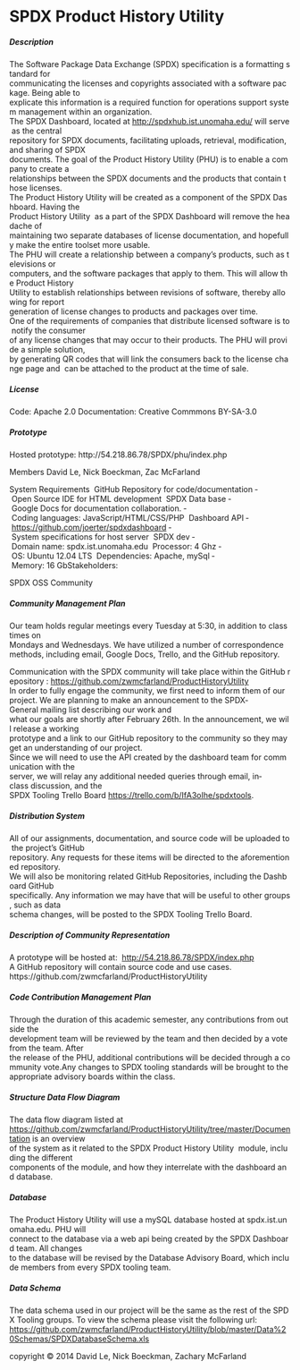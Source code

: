 SPDX Product History Utility
=========

<h5>Description</h5>
<p>The Software Package Data Exchange (SPDX) specification is a formatting standard for
communicating the licenses and copyrights associated with a software package. Being able to
explicate this information is a required function for operations support system management
within an organization.
The SPDX Dashboard, located at <a href="http://spdxhub.ist.unomaha.edu/">http://spdxhub.ist.unomaha.edu/</a> will serve as the central
repository for SPDX documents, facilitating uploads, retrieval, modification, and sharing of SPDX
documents. The goal of the Product History Utility (PHU) is to enable a company to create a
relationships between the SPDX documents and the products that contain those licenses.
The Product History Utility will be created as a component of the SPDX Dashboard. Having the
Product History Utility  as a part of the SPDX Dashboard will remove the headache of
maintaining two separate databases of license documentation, and hopefully make the entire
toolset more usable.
The PHU will create a relationship between a company’s products, such as televisions or
computers, and the software packages that apply to them. This will allow the Product History
Utility to establish relationships between revisions of software, thereby allowing for report
generation of license changes to products and packages over time.
One of the requirements of companies that distribute licensed software is to notify the consumer
of any license changes that may occur to their products. The PHU will provide a simple solution,
by generating QR codes that will link the consumers back to the license change page and  can
be attached to the product at the time of sale. </p>

<h5>License</h5>
Code: Apache 2.0
Documentation: Creative Commmons BY-SA-3.0

<h5>Prototype</h5>
Hosted prototype: http://54.218.86.78/SPDX/phu/index.php

Members
David Le, Nick Boeckman, Zac McFarland

System Requirements
 GitHub Repository for code/documentation
­ Open Source IDE for HTML development
­ SPDX Data base
­ Google Docs for documentation collaboration.
­ Coding languages: JavaScript/HTML/CSS/PHP
­ Dashboard API ­ https://github.com/joerter/spdx­dashboard
­ System specifications for host server ­ SPDX dev
­ Domain name: spdx.ist.unomaha.edu
­ Processor: 4 Ghz
­ OS: Ubuntu 12.04 LTS
­ Dependencies: Apache, mySql
­ Memory: 16 GbStakeholders:

SPDX OSS Community

<h5>Community Management Plan</h5>
Our team holds regular meetings every Tuesday at 5:30, in addition to class times on
Mondays and Wednesdays. We have utilized a number of correspondence methods, including
email, Google Docs, Trello, and the GitHub repository.

Communication with the SPDX community will take place within the GitHub repository :
<a href="https://github.com/zwmcfarland/ProductHistoryUtility">https://github.com/zwmcfarland/ProductHistoryUtility</a>
In order to fully engage the community, we first need to inform them of our project. We are
planning to make an announcement to the SPDX­General mailing list describing our work and
what our goals are shortly after February 26th. In the announcement, we will release a working
prototype and a link to our GitHub repository to the community so they may get an understanding
of our project.
Since we will need to use the API created by the dashboard team for communication with the
server, we will relay any additional needed queries through email, in­class discussion, and the
SPDX Tooling Trello Board <a href="https://trello.com/b/IfA3oIhe/spdx­tools">https://trello.com/b/IfA3oIhe/spdx­tools</a>.

<h5>Distribution System</h5>
All of our assignments, documentation, and source code will be uploaded to the project’s GitHub
repository. Any requests for these items will be directed to the aforementioned repository.
We will also be monitoring related GitHub Repositories, including the Dashboard GitHub
specifically. Any information we may have that will be useful to other groups, such as data
schema changes, will be posted to the SPDX Tooling Trello Board.

<h5>Description of Community Representation</h5>
A prototype will be hosted at:  <a href="http://54.218.86.78/SPDX/index.php">http://54.218.86.78/SPDX/index.php</a>
A GitHub repository will contain source code and use cases.
https://github.com/zwmcfarland/ProductHistoryUtility

<h5>Code Contribution Management Plan</h5>
Through the duration of this academic semester, any contributions from outside the
development team will be reviewed by the team and then decided by a vote from the team. After
the release of the PHU, additional contributions will be decided through a community vote.Any changes to SPDX tooling standards will be brought to the appropriate advisory boards within
the class.

<h5>Structure Data Flow Diagram</h5>
The data flow diagram listed at
<a href="https://github.com/zwmcfarland/ProductHistoryUtility/tree/master/Documentation">https://github.com/zwmcfarland/ProductHistoryUtility/tree/master/Documentation</a> is an overview
of the system as it related to the SPDX Product History Utility  module, including the different
components of the module, and how they interrelate with the dashboard and database.

<h5>Database</h5>
The Product History Utility will use a mySQL database hosted at spdx.ist.unomaha.edu. PHU will
connect to the database via a web api being created by the SPDX Dashboard team. All changes
to the database will be revised by the Database Advisory Board, which include members from
every SPDX tooling team.

<h5>Data Schema</h5>
The data schema used in our project will be the same as the rest of the SPDX Tooling groups.
To view the schema please visit the following url:
<a href="https://github.com/zwmcfarland/ProductHistoryUtility/blob/master/Data%20Schemas/SPDXDatabaseSchema.xls">https://github.com/zwmcfarland/ProductHistoryUtility/blob/master/Data%20Schemas/SPDXDatabaseSchema.xls</a>


copyright © 2014 David Le, Nick Boeckman, Zachary McFarland
